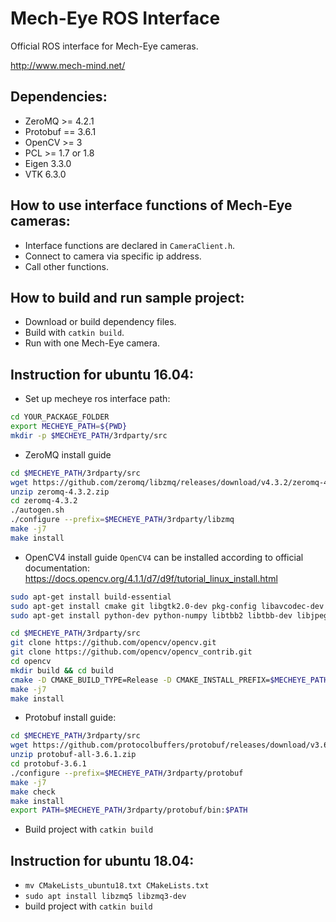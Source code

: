 Mech-Eye ROS Interface
====================
Official ROS interface for Mech-Eye cameras.

<http://www.mech-mind.net/>

## Dependencies:
- ZeroMQ   >= 4.2.1
- Protobuf == 3.6.1
- OpenCV   >= 3
- PCL 	   >= 1.7 or 1.8
- Eigen    3.3.0
- VTK      6.3.0

## How to use interface functions of Mech-Eye cameras:
- Interface functions are declared in ```CameraClient.h```.
- Connect to camera via specific ip address.
- Call other functions.


## How to build and run sample project:

- Download or build dependency files.
- Build with `catkin build`.
- Run with one Mech-Eye camera.

## Instruction for ubuntu 16.04:
- Set up mecheye ros interface path:
```bash
cd YOUR_PACKAGE_FOLDER
export MECHEYE_PATH=${PWD}
mkdir -p $MECHEYE_PATH/3rdparty/src
```

- ZeroMQ install guide

```bash
cd $MECHEYE_PATH/3rdparty/src
wget https://github.com/zeromq/libzmq/releases/download/v4.3.2/zeromq-4.3.2.zip
unzip zeromq-4.3.2.zip
cd zeromq-4.3.2
./autogen.sh
./configure --prefix=$MECHEYE_PATH/3rdparty/libzmq
make -j7
make install
```

- OpenCV4 install guide
`OpenCV4` can be installed according to official documentation: https://docs.opencv.org/4.1.1/d7/d9f/tutorial_linux_install.html

```bash
sudo apt-get install build-essential
sudo apt-get install cmake git libgtk2.0-dev pkg-config libavcodec-dev libavformat-dev libswscale-dev
sudo apt-get install python-dev python-numpy libtbb2 libtbb-dev libjpeg-dev libpng-dev libtiff-dev libjasper-dev libdc1394-22-dev

cd $MECHEYE_PATH/3rdparty/src
git clone https://github.com/opencv/opencv.git
git clone https://github.com/opencv/opencv_contrib.git
cd opencv
mkdir build && cd build
cmake -D CMAKE_BUILD_TYPE=Release -D CMAKE_INSTALL_PREFIX=$MECHEYE_PATH/3rdparty/opencv4 ..
make -j7
make install
```

- Protobuf install guide:

```bash
cd $MECHEYE_PATH/3rdparty/src
wget https://github.com/protocolbuffers/protobuf/releases/download/v3.6.1/protobuf-all-3.6.1.zip
unzip protobuf-all-3.6.1.zip
cd protobuf-3.6.1
./configure --prefix=$MECHEYE_PATH/3rdparty/protobuf
make -j7
make check
make install
export PATH=$MECHEYE_PATH/3rdparty/protobuf/bin:$PATH
```

- Build project with `catkin build`
## Instruction for ubuntu 18.04:
- `mv CMakeLists_ubuntu18.txt CMakeLists.txt`
- `sudo apt install libzmq5 libzmq3-dev`
- build project with `catkin build`
